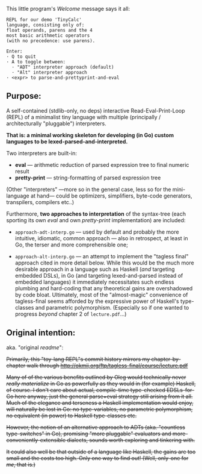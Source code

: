 This little program's *Welcome* message says it all:

    REPL for our demo 'TinyCalc'
    language, consisting only of:
    float operands, parens and the 4
    most basic arithmetic operators
    (with no precedence: use parens).

    Enter:
    · Q to quit
    · A to toggle between:
      · "ADT" interpreter approach (default)
      · "Alt" interpreter approach
    · <expr> to parse-and-prettyprint-and-eval

## Purpose:

A self-contained (stdlib-only, no deps) interactive
Read-Eval-Print-Loop (REPL) of a minimalist tiny language
with multiple (principally / architecturally "pluggable")
interpreters.

**That is: a minimal working skeleton for developing
(in Go) custom languages to be lexed-parsed-and-interpreted.**

Two interpreters are built-in:

- **eval** — arithmetic reduction of parsed expression tree to final numeric result
- **pretty-print** — string-formatting of parsed expression tree

(Other "interpreters" —more so in the general case,
less so for the mini-language at hand— could be
optimizers, simplifiers, byte-code generators,
transpilers, compilers etc..)

Furthermore, **two approaches to interpretation** of the
syntax-tree (each sporting its own *eval* and own
*pretty-print* implementation) are included:

- `approach-adt-interp.go` — used by default and
probably the more intuitive, idiomatic, common
approach — also in retrospect, at least in Go,
the terser and more comprehensible one;

- `approach-alt-interp.go` — an attempt to
implement the "tagless final" approach cited
in more detail below. While this would be
the much more desirable approach in a language
such as Haskell (*and* targeting embedded DSLs),
in Go (and targeting lexed-and-parsed instead of
embedded languages) it immediately necessitates
such endless plumbing and hard-coding that any
theoretical gains are overshadowed by code bloat.
Ultimately, most of the "almost-magic" convenience
of tagless-final seems afforded by the expressive power
of Haskell's type-classes and parametric polymorphism.
(Especially so if one wanted to progress
*beyond* chapter 2 of `lecture.pdf`...)


## Original intention:

aka. "original *readme*":

~~Primarily, this "toy-lang REPL"s commit history
mirrors my chapter-by-chapter walk through
http://okmij.org/ftp/tagless-final/course/lecture.pdf~~

~~Many of of the various benefits outlined by Oleg
would technically never *really materialize* in Go
as powerfully as they would in (for example) Haskell,
of course. I don't care about actual, compile-time
type-checked EDSLs-for-Go here anyway, just the
general parse+eval strategy still arising from it all.
Much of the elegance and terseness a Haskell
implementation would enjoy, will naturally be lost
in Go: no type-variables, no parametric polymorphism,
no equivalent (in power) to Haskell type-classes etc.~~

~~However, the notion of an alternative approach
to ADTs (aka. "countless type-switches" in Go),
promising "more pluggable" evaluators and
more-conveniently-extensible dialects, sounds
worth exploring and tinkering with.~~

~~It could also well be that outside of a language
like Haskell, the gains are too small and the costs
too high. Only one way to find out! (Well, only-one
for *me*, that is.)~~
